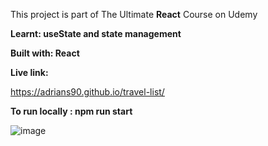 This project is part of The Ultimate **React** Course on Udemy

**Learnt: useState and state management**

**Built with: React**

**Live link:**

https://adrians90.github.io/travel-list/

**To run locally : npm run start**

![image](https://github.com/adrians90/travel-list/assets/128593202/198a4b74-dd53-424b-9aec-a0d0ae78bd62)

